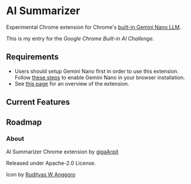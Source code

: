 # AI Summarizer

Experimental Chrome extension for Chrome's [built-in Gemini Nano LLM](https://developer.chrome.com/docs/ai/built-in).

This is my entry for the *Google Chrome Built-in AI Challenge*.

## Requirements

* Users should setup Gemini Nano first in order to use this extension. Follow [these steps](/docs/gemini-nano-setup.md) to enable Gemini Nano in your browser installation.
* See [this page](/docs/extension-welcome.md) for an overview of the extension.

## Current Features

## Roadmap

### About

AI Summarizer Chrome extension by [gigaArpit](https://github.com/GigaArpit)

Released under Apache-2.0 License.

Icon by [Rudityas W Anggoro](https://dribbble.com/rudityaswahyu)
